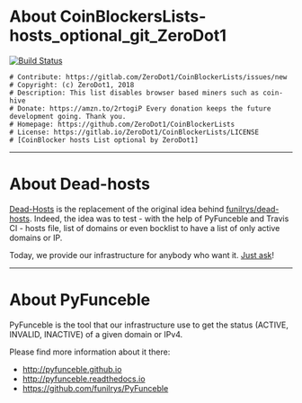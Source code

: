 # About CoinBlockersLists-hosts_optional_git_ZeroDot1

[![Build Status](https://travis-ci.org/dead-hosts/CoinBlockersLists-hosts_optional_git_ZeroDot1.svg?branch=master)](https://travis-ci.org/dead-hosts/CoinBlockersLists-hosts_optional_git_ZeroDot1)

```
# Contribute: https://gitlab.com/ZeroDot1/CoinBlockerLists/issues/new
# Copyright: (c) ZeroDot1, 2018
# Description: This list disables browser based miners such as coin-hive
# Donate: https://amzn.to/2rtogiP Every donation keeps the future development going. Thank you.
# Homepage: https://github.com/ZeroDot1/CoinBlockerLists
# License: https://gitlab.io/ZeroDot1/CoinBlockerLists/LICENSE
# [CoinBlocker hosts List optional by ZeroDot1]
```

--------------------------------------------------------------------------------

# About Dead-hosts

[Dead-Hosts](https://github.com/dead-hosts) is the replacement of the original idea behind [funilrys/dead-hosts](https://github.com/funilrys/dead-hosts).
Indeed, the idea was to test - with the help of PyFunceble and Travis CI - hosts file, list of domains or even bocklist to have a list of only active domains or IP.

Today, we provide our infrastructure for anybody who want it. [Just ask](https://github.com/dead-hosts/dev-center/issues/new?template=inclusion-request.md)!

--------------------------------------------------------------------------------

# About PyFunceble

PyFunceble is the tool that our infrastructure use to get the status (ACTIVE, INVALID, INACTIVE) of a given domain or IPv4.

Please find more information about it there:

* http://pyfunceble.github.io
* http://pyfunceble.readthedocs.io
* https://github.com/funilrys/PyFunceble

